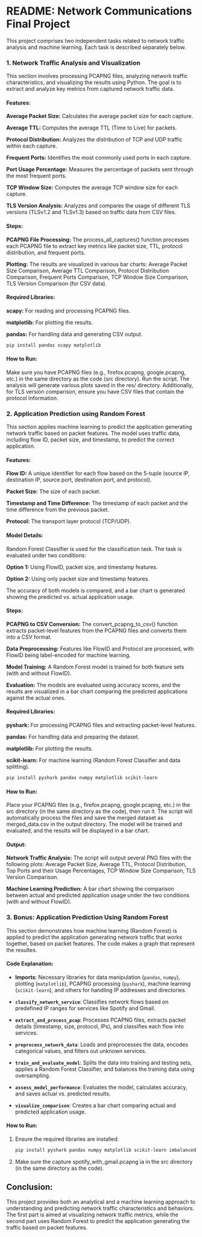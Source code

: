 # README: Network Communications Final Project #
This project comprises two independent tasks related to network traffic analysis and machine learning. Each task is described separately below.

### 1. Network Traffic Analysis and Visualization ###
This section involves processing PCAPNG files, analyzing network traffic characteristics, and visualizing the results using Python. The goal is to extract and analyze key metrics from captured network traffic data.

#### Features: ####
**Average Packet Size:** Calculates the average packet size for each capture.

**Average TTL:** Computes the average TTL (Time to Live) for packets.

**Protocol Distribution:** Analyzes the distribution of TCP and UDP traffic within each capture.

**Frequent Ports:** Identifies the most commonly used ports in each capture.

**Port Usage Percentage:** Measures the percentage of packets sent through the most frequent ports.

**TCP Window Size:** Computes the average TCP window size for each capture.

**TLS Version Analysis:** Analyzes and compares the usage of different TLS versions (TLSv1.2 and TLSv1.3) based on traffic data from CSV files.
#### Steps: ####
**PCAPNG File Processing:** The process_all_captures() function processes each PCAPNG file to extract key metrics like packet size, TTL, protocol distribution, and frequent ports.

**Plotting:** The results are visualized in various bar charts:
Average Packet Size Comparison,
Average TTL Comparison,
Protocol Distribution Comparison,
Frequent Ports Comparison,
TCP Window Size Comparison,
TLS Version Comparison (for CSV data).
#### Required Libraries: ####
**scapy:** For reading and processing PCAPNG files.

**matplotlib:** For plotting the results.

**pandas:** For handling data and generating CSV output.

```bash
pip install pandas scapy matplotlib
````


#### How to Run: ####
Make sure you have PCAPNG files (e.g., firefox.pcapng, google.pcapng, etc.) in the same directory as the code (src directory).
Run the script. The analysis will generate various plots saved in the res/ directory.
Additionally, for TLS version comparison, ensure you have CSV files that contain the protocol information.

### 2. Application Prediction using Random Forest ###
This section applies machine learning to predict the application generating network traffic based on packet features. The model uses traffic data, including flow ID, packet size, and timestamp, to predict the correct application.

#### Features: ####
**Flow ID:** A unique identifier for each flow based on the 5-tuple (source IP, destination IP, source port, destination port, and protocol).

**Packet Size:** The size of each packet.

**Timestamp and Time Difference:** The timestamp of each packet and the time difference from the previous packet.

**Protocol:** The transport layer protocol (TCP/UDP).
#### Model Details: ####
Random Forest Classifier is used for the classification task.
The task is evaluated under two conditions:

**Option 1:** Using FlowID, packet size, and timestamp features.

**Option 2:** Using only packet size and timestamp features.

The accuracy of both models is compared, and a bar chart is generated showing the predicted vs. actual application usage.

#### Steps: ####
**PCAPNG to CSV Conversion:** The convert_pcapng_to_csv() function extracts packet-level features from the PCAPNG files and converts them into a CSV format.

**Data Preprocessing:** Features like FlowID and Protocol are processed, with FlowID being label-encoded for machine learning.

**Model Training:** A Random Forest model is trained for both feature sets (with and without FlowID).

**Evaluation:** The models are evaluated using accuracy scores, and the results are visualized in a bar chart comparing the predicted applications against the actual ones.

#### Required Libraries: ####
**pyshark:** For processing PCAPNG files and extracting packet-level features.

**pandas:** For handling data and preparing the dataset.

**matplotlib:** For plotting the results.

**scikit-learn:** For machine learning (Random Forest Classifier and data splitting).

```bash
pip install pyshark pandas numpy matplotlib scikit-learn
```
#### How to Run: ####
Place your PCAPNG files (e.g., firefox.pcapng, google.pcapng, etc.) in the src directory (in the same directory as the code), then run it.
The script will automatically process the files and save the merged dataset as merged_data.csv in the output directory.
The model will be trained and evaluated, and the results will be displayed in a bar chart.


#### Output: ####
**Network Traffic Analysis:** The script will output several PNG files with the following plots:
Average Packet Size,
Average TTL,
Protocol Distribution,
Top Ports and their Usage Percentages,
TCP Window Size Comparison,
TLS Version Comparison.

**Machine Learning Prediction:** A bar chart showing the comparison between actual and predicted application usage under the two conditions (with and without FlowID).

### 3. Bonus: Application Prediction Using Random Forest

This section demonstrates how machine learning (Random Forest) is applied to predict the application generating network traffic that works together, based on packet features. The code makes a graph that represent the resultes.

#### Code Explanation:
- **Imports**: Necessary libraries for data manipulation (`pandas`, `numpy`), plotting (`matplotlib`), PCAPNG processing (`pyshark`), machine learning (`scikit-learn`), and others for handling IP addresses and directories.
  
- **`classify_network_service`**: Classifies network flows based on predefined IP ranges for services like Spotify and Gmail.
  
- **`extract_and_process_pcap`**: Processes PCAPNG files, extracts packet details (timestamp, size, protocol, IPs), and classifies each flow into services.
  
- **`preprocess_network_data`**: Loads and preprocesses the data, encodes categorical values, and filters out unknown services.
  
- **`train_and_evaluate_model`**: Splits the data into training and testing sets, applies a Random Forest Classifier, and balances the training data using oversampling.
  
- **`assess_model_performance`**: Evaluates the model, calculates accuracy, and saves actual vs. predicted results.
  
- **`visualize_comparison`**: Creates a bar chart comparing actual and predicted application usage.

#### How to Run:
1. Ensure the required libraries are installed:
   ```bash
   pip install pyshark pandas numpy matplotlib scikit-learn imbalanced-learn
   
2. Make sure the capture spotify_with_gmail.pcapng ia in the src directory (in the same directory as the code).
## Conclusion: ##
This project provides both an analytical and a machine learning approach to understanding and predicting network traffic characteristics and behaviors. The first part is aimed at visualizing network traffic metrics, while the second part uses Random Forest to predict the application generating the traffic based on packet features.
